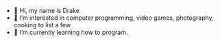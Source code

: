 - 👋 Hi, my name is Drake
- 👀 I’m interested in computer programming, video games, photography, cooking to list a few.
- 🌱 I’m currently learning how to program.
<!--- - 💞️ I’m looking to collaborate on ...
- 📫 How to reach me ...
--->
<!---
SwitchState/SwitchState is a ✨ special ✨ repository because its `README.md` (this file) appears on your GitHub profile.
You can click the Preview link to take a look at your changes.
--->
